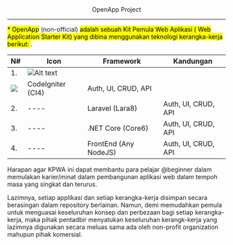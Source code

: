 <center>OpenApp Project</center>

___

<mark>* OpenApp</mark> (non-official) <mark> adalah sebuah Kit Pemula Web Aplikasi ( Web Application Starter Kit) yang dibina menggunakan teknologi kerangka-kerja berikut: </mark>.

|N#| Icon | Framework | Kandungan |
|--| ---- | --------- | ----------- |
|1.| ![Alt text](./controllers_brief.svg)
<img src="./controllers_brief.svg"> | CodeIgniter (CI4) | Auth, UI, CRUD, API |
|2.| ---- | Laravel (Lara8) | Auth, UI, CRUD, API |
|3.| ---- | .NET Core (Core6) | Auth, UI, CRUD, API |
|4.| ---- | FrontEnd (Any NodeJS) | Auth, UI, CRUD, API |


Harapan agar KPWA ini dapat membantu para pelajar @beginner dalam memulakan karier/minat dalam pembangunan aplikasi web dalam tempoh masa yang singkat dan terurus.

Lazimnya, setiap applikasi dan setiap kerangka-kerja disimpan secara berasingan dalam repository berlainan. Namun, demi memudahkan pemula untuk menguasai keseluruhan konsep dan perbezaan bagi setiap kerangka-kerja, maka pihak pentadbir menyatukan keseluruhan kerangk-kerja yang lazimnya digunakan secara meluas sama ada oleh non-profit organization mahupun pihak komersial.









